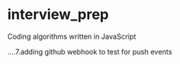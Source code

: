 # interview_prep
Coding algorithms written in JavaScript

....7.adding github webhook to test for push events